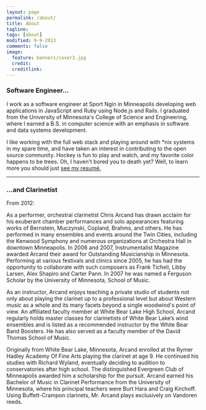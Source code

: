 ```yaml
---
layout: page
permalink: /about/
title: About
tagline: 
tags: [about]
modified: 9-9-2013
comments: false
image:
  feature: banners/cover3.jpg
  credit: 
  creditlink: 
---
```


### Software Engineer...

I work as a software engineer at Sport Ngin in Minneapolis developing web applications in JavaScript and Ruby using Node.js and Rails.
I graduated from the University of Minnesota's College of Science and Engineering, where I earned a B.S. in computer science with an emphasis in software and data systems development.

I like working with the full web stack and playing around with *nix systems in my spare time, and have taken an interest in contributing
to the open source community. Hockey is fun to play and watch, and my favorite color happens to be trees. Oh, I haven't bored
you to death yet? Well, to learn more you should just <a href="/resume" target="_blank">see my resumé.</a>

---

### ...and Clarinetist
From 2012:

As a performer, orchestral clarinetist Chris Arcand has drawn acclaim for his
exuberant chamber performances and solo appearances featuring works of Bernstein,
Muczynski, Copland, Brahms, and others. He has performed in many ensembles and
events around the Twin Cities, including the Kenwood Symphony and numerous
organizations at Orchestra Hall in downtown Minneapolis. In 2006 and 2007,
Instrumentalist Magazine awarded Arcand their award for Outstanding Musicianship
in Minnesota. Performing at various festivals and clinics since 2005, he
has had the opportunity to collaborate with such composers as Frank Ticheli, Libby
Larsen, Alex Shapiro and Carter Pann. In 2007 he was named a Ferguson Scholar by
the University of Minnesota, School of Music.

As an instructor, Arcand enjoys teaching a private studio of students not only about playing the clarinet up to a professional level but about Western music as a whole and its many facets beyond a single woodwind's point of view. An affiliated faculty member at White Bear Lake High School, Arcand regularly holds master classes for clarinetists of White Bear Lake’s wind ensembles and is listed as a recommended instructor by the White Bear Band Boosters. He has also served as a faculty member of the David Thomas School of Music.

Originally from White Bear Lake, Minnesota, Arcand enrolled at the Rymer Hadley Academy Of Fine Arts playing the clarinet at age 9. He continued his studies with Richard Wyland, eventually deciding to audition to conservatories after high school. The distinguished Evergreen Club of Minneapolis awarded him a scholarship for the pursuit. Arcand earned his Bachelor of Music in Clarinet Performance from the University of Minnesota, where his principal teachers were Burt Hara and Craig Kirchoff. Using Buffett-Crampon clarinets, Mr. Arcand plays exclusively on Vandoren reeds.

